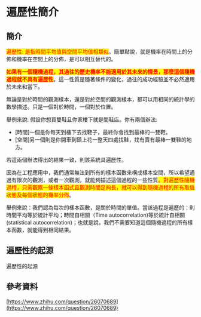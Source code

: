 # 遍歷性簡介

## 簡介

<mark style="color:red;">遍歷性: 是指時間平均值與空間平均值相類似</mark>。簡單點說，就是機率在時間上的分佈和機率在空間上的分佈，是可以相互替代的。

<mark style="color:red;">**如果有一個隨機過程，其過往的歷史機率不能適用於其未來的情景，那麼這個隨機過程就不具有遍歷性**</mark>。這一性質是隨著條件的變化，過往的成功經驗並不必然適用於未來和當下。

無論是對於時間的觀測樣本，還是對於空間的觀測樣本，都可以用相同的統計學的數學描述。只是一個對於時間，一個對於位置。

舉例來說: 假設你想買雙鞋且你家樓下就是間鞋店。你有兩個辦法:&#x20;

* \[時間]一個是你每天到樓下去找鞋子，最終你會找到最棒的一雙鞋。
* \[空間]另一個則是你開車到鎮上花一整天四處找鞋，找有賣有最棒一雙鞋的地方。

若這兩個辦法得出的結果一致，則該系統具遍歷性。

因為在工程應用中，我們通常無法到所有的樣本函數來構成樣本空間，所以希望通過有限次的觀測，或者一次觀測，就能夠描述這個過程的一些性質<mark style="color:red;">。對遍歷性隨機過程，只需觀察一條樣本函式且觀測時間足夠長，就可以得到隨機過程的所有取值狀態及每個狀態的機率分佈</mark>。

舉例來說：我們認為每次的樣本函數，是關於時間的單值。當該過程是遍歷的：則時間平均等於統計平均；時間自相關（Time autocorrelation)等於統計自相關(statistical autocorrelation)；也就是說，我們不需要知道這個隨機過程的所有樣本函數，就能得到相同結果。

## 遍歷性的起源

遍歷性的起源

## 參考資料

[https://www.zhihu.com/question/26070689](https://www.zhihu.com/question/26070689)
